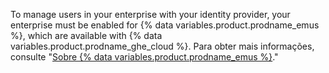 To manage users in your enterprise with your identity provider, your enterprise must be enabled for {% data variables.product.prodname_emus %}, which are available with {% data variables.product.prodname_ghe_cloud %}. Para obter mais informações, consulte "[Sobre {% data variables.product.prodname_emus %}](/github/setting-up-and-managing-your-enterprise/managing-your-enterprise-users-with-your-identity-provider/about-enterprise-managed-users)."